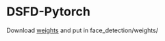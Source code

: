 # DSFD-Pytorch

Download [weights](https://drive.google.com/file/d/1WeXlNYsM6dMP3xQQELI-4gxhwKUQxc3-/view) and put in face_detection/weights/
